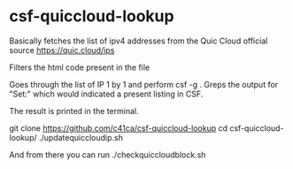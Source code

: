 # csf-quiccloud-lookup

Basically fetches the list of ipv4 addresses from the Quic Cloud official source
https://quic.cloud/ips

Filters the html code present in the file

Goes through the list of IP 1 by 1 and perform csf -g . Greps the output for "Set:" which would indicated a present listing in CSF.

The result is printed in the terminal.

git clone https://github.com/c41ca/csf-quiccloud-lookup
cd csf-quiccloud-lookup/
./updatequiccloudip.sh

And from there you can run ./checkquiccloudblock.sh
